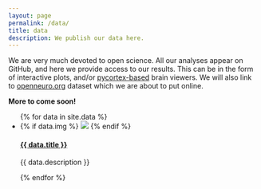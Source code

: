 ```yaml
---
layout: page
permalink: /data/
title: data
description: We publish our data here.
---
```


<!-- <img class="col one left" src="/img/prf/retmap_flat.png"> -->

We are very much devoted to open science. All our analyses appear on GitHub, and here we provide access to our results. This can be in the form of interactive plots, and/or [pycortex-based](https://github.com/gallantlab/pycortex) brain viewers. 
We will also link to [openneuro.org](https://openneuro.org) dataset which we are about to put online.

**More to come soon!**


<ul class="post-list">
{% for data in site.data %}
    <li>
    {% if data.img %}
            <img class="col one right" src="{{ data.img }}">
    {% endif %}     
        <h4><a class="person-title" href="{{ data.url | prepend: site.baseurl }}">{{ data.title }}</a></h4>
            <p>{{ data.description }}</p>
      </li>
{% endfor %}
</ul>